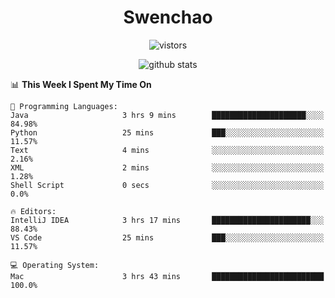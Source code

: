 <h1 align="center">Swenchao</h3>

<p align="center">
  <img src="https://visitor-badge.glitch.me/badge?page_id=Swenchao" alt="vistors" />
</p>

<p align="center">
  <img src="https://github-readme-stats.vercel.app/api?username=Swenchao&count_private=true&show_icons=true&theme=vue-dark&hide_title=true" alt="github stats" />
</p>

<!--START_SECTION:waka-->
📊 **This Week I Spent My Time On** 

```text
💬 Programming Languages: 
Java                     3 hrs 9 mins        █████████████████████░░░░   84.98% 
Python                   25 mins             ███░░░░░░░░░░░░░░░░░░░░░░   11.57% 
Text                     4 mins              ░░░░░░░░░░░░░░░░░░░░░░░░░   2.16% 
XML                      2 mins              ░░░░░░░░░░░░░░░░░░░░░░░░░   1.28% 
Shell Script             0 secs              ░░░░░░░░░░░░░░░░░░░░░░░░░   0.0%

🔥 Editors: 
IntelliJ IDEA            3 hrs 17 mins       ██████████████████████░░░   88.43% 
VS Code                  25 mins             ███░░░░░░░░░░░░░░░░░░░░░░   11.57%

💻 Operating System: 
Mac                      3 hrs 43 mins       █████████████████████████   100.0%

```


<!--END_SECTION:waka-->
